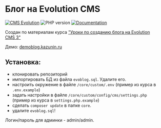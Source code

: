 # Блог на Evolution CMS

[![CMS Evolution](https://img.shields.io/badge/CMS-Evolution-brightgreen.svg)](https://github.com/evocms-community/evolution)  ![PHP version](https://img.shields.io/badge/PHP->=v7.4-green.svg?php=7.4) [![Documentation](https://img.shields.io/badge/Documentation-ready-green)](https://github.com/0test/lessons-evolution-blog)


Создан по материалам  курса ["Уроки по созданию блога на Evolution CMS 3"
](https://github.com/0test/lessons-evolution-blog)


Демо: [demoblog.kazunin.ru](http://demoblog.kazunin.ru/)
## Установка:
* клонировать репозиторий
* импортировать БД из файла `evoblog.sql`. Удалите его.
* настроить окружение в файле `/core/custom/.env` (пример из курса в `.env.example`)
* задать настройки в файле `/core/custom/config/cms/settings.php`  (пример из курса в `settings.php.example`)
* сделать `composer update` в папке `core`.
* удалите `evoblog.sql`!

Логин/пароль для админки - admin/admin.